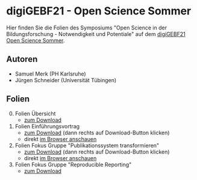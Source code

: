 # digiGEBF21 - Open Science Sommer

Hier finden Sie die Folien des Symposiums "Open Science in der Bildungsforschung - Notwendigkeit und Potentiale" auf dem [digiGEBF21 Open Science Sommer](https://www.digigebf21.de/frontend/index.php?folder_id=3858).


## Autoren

* Samuel Merk (PH Karlsruhe)
* Jürgen Schneider (Universität Tübingen)

## Folien
0. Folien Übersicht
    * [zum Download](https://github.com/j-5chneider/OS-GEBF21/blob/main/0_slides_%C3%9Cberblick.pdf)
1. Folien Einführungsvortrag
    * [zum Download](https://github.com/j-5chneider/OS-GEBF21/blob/main/1_slides_intro.html) (dann rechts auf Download-Button klicken)
    * direkt [im Browser anschauen](https://raw.githack.com/j-5chneider/OS-GEBF21/main/1_slides_intro.html)
2. Folien Fokus Gruppe "Publikationssystem transformieren"
    * [zum Download](https://github.com/j-5chneider/OS-GEBF21/blob/main/2a_slides_focusGroup_publication.html) (dann rechts auf Download-Button klicken)
    * direkt [im Browser anschauen](https://raw.githack.com/j-5chneider/OS-GEBF21/main/2a_slides_focusGroup_publication.html)
3. Folien Fokus Gruppe "Reproducible Reporting"
    * [zum Download](https://github.com/j-5chneider/OS-GEBF21/blob/main/2b_slides_focusGroup_Reproducible-Reporting.pdf)